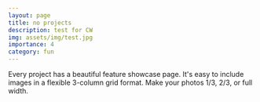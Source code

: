 ```yaml
---
layout: page
title: no projects
description: test for CW
img: assets/img/test.jpg
importance: 4
category: fun
---
```


Every project has a beautiful feature showcase page.
It's easy to include images in a flexible 3-column grid format.
Make your photos 1/3, 2/3, or full width.
